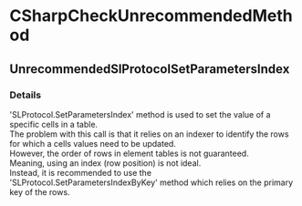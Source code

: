 ﻿---  
uid: Validator_3_15_4  
---

# CSharpCheckUnrecommendedMethod

## UnrecommendedSlProtocolSetParametersIndex

### Details

'SLProtocol.SetParametersIndex' method is used to set the value of a specific cells in a table.  
The problem with this call is that it relies on an indexer to identify the rows for which a cells values need to be updated.  
However, the order of rows in element tables is not guaranteed.  
Meaning, using an index (row position) is not ideal.  
Instead, it is recommended to use the 'SLProtocol.SetParametersIndexByKey' method which relies on the primary key of the rows.
